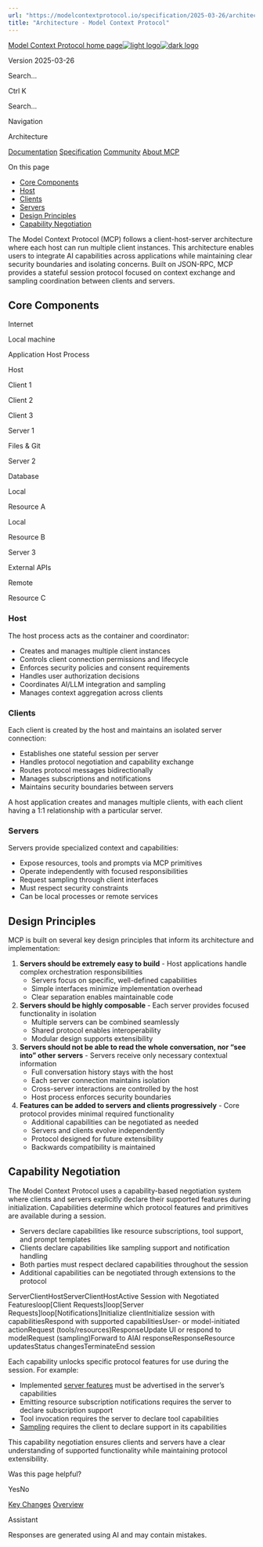 ```yaml
---
url: "https://modelcontextprotocol.io/specification/2025-03-26/architecture/index"
title: "Architecture - Model Context Protocol"
---
```


[Model Context Protocol home page![light logo](https://mintlify.s3.us-west-1.amazonaws.com/mcp/logo/light.svg)![dark logo](https://mintlify.s3.us-west-1.amazonaws.com/mcp/logo/dark.svg)](https://modelcontextprotocol.io/)

Version 2025-03-26

Search...

Ctrl K

Search...

Navigation

Architecture

[Documentation](https://modelcontextprotocol.io/docs/getting-started/intro) [Specification](https://modelcontextprotocol.io/specification/2025-06-18) [Community](https://modelcontextprotocol.io/community/communication) [About MCP](https://modelcontextprotocol.io/about)

On this page

- [Core Components](https://modelcontextprotocol.io/specification/2025-03-26/architecture/index#core-components)
- [Host](https://modelcontextprotocol.io/specification/2025-03-26/architecture/index#host)
- [Clients](https://modelcontextprotocol.io/specification/2025-03-26/architecture/index#clients)
- [Servers](https://modelcontextprotocol.io/specification/2025-03-26/architecture/index#servers)
- [Design Principles](https://modelcontextprotocol.io/specification/2025-03-26/architecture/index#design-principles)
- [Capability Negotiation](https://modelcontextprotocol.io/specification/2025-03-26/architecture/index#capability-negotiation)

The Model Context Protocol (MCP) follows a client-host-server architecture where each
host can run multiple client instances. This architecture enables users to integrate AI
capabilities across applications while maintaining clear security boundaries and
isolating concerns. Built on JSON-RPC, MCP provides a stateful session protocol focused
on context exchange and sampling coordination between clients and servers.

## [​](https://modelcontextprotocol.io/specification/2025-03-26/architecture/index\#core-components)  Core Components

Internet

Local machine

Application Host Process

Host

Client 1

Client 2

Client 3

Server 1

Files & Git

Server 2

Database

Local

Resource A

Local

Resource B

Server 3

External APIs

Remote

Resource C

### [​](https://modelcontextprotocol.io/specification/2025-03-26/architecture/index\#host)  Host

The host process acts as the container and coordinator:

- Creates and manages multiple client instances
- Controls client connection permissions and lifecycle
- Enforces security policies and consent requirements
- Handles user authorization decisions
- Coordinates AI/LLM integration and sampling
- Manages context aggregation across clients

### [​](https://modelcontextprotocol.io/specification/2025-03-26/architecture/index\#clients)  Clients

Each client is created by the host and maintains an isolated server connection:

- Establishes one stateful session per server
- Handles protocol negotiation and capability exchange
- Routes protocol messages bidirectionally
- Manages subscriptions and notifications
- Maintains security boundaries between servers

A host application creates and manages multiple clients, with each client having a 1:1
relationship with a particular server.

### [​](https://modelcontextprotocol.io/specification/2025-03-26/architecture/index\#servers)  Servers

Servers provide specialized context and capabilities:

- Expose resources, tools and prompts via MCP primitives
- Operate independently with focused responsibilities
- Request sampling through client interfaces
- Must respect security constraints
- Can be local processes or remote services

## [​](https://modelcontextprotocol.io/specification/2025-03-26/architecture/index\#design-principles)  Design Principles

MCP is built on several key design principles that inform its architecture and
implementation:

1. **Servers should be extremely easy to build**   - Host applications handle complex orchestration responsibilities
   - Servers focus on specific, well-defined capabilities
   - Simple interfaces minimize implementation overhead
   - Clear separation enables maintainable code
2. **Servers should be highly composable**   - Each server provides focused functionality in isolation
   - Multiple servers can be combined seamlessly
   - Shared protocol enables interoperability
   - Modular design supports extensibility
3. **Servers should not be able to read the whole conversation, nor “see into” other**
**servers**   - Servers receive only necessary contextual information
   - Full conversation history stays with the host
   - Each server connection maintains isolation
   - Cross-server interactions are controlled by the host
   - Host process enforces security boundaries
4. **Features can be added to servers and clients progressively**   - Core protocol provides minimal required functionality
   - Additional capabilities can be negotiated as needed
   - Servers and clients evolve independently
   - Protocol designed for future extensibility
   - Backwards compatibility is maintained

## [​](https://modelcontextprotocol.io/specification/2025-03-26/architecture/index\#capability-negotiation)  Capability Negotiation

The Model Context Protocol uses a capability-based negotiation system where clients and
servers explicitly declare their supported features during initialization. Capabilities
determine which protocol features and primitives are available during a session.

- Servers declare capabilities like resource subscriptions, tool support, and prompt
templates
- Clients declare capabilities like sampling support and notification handling
- Both parties must respect declared capabilities throughout the session
- Additional capabilities can be negotiated through extensions to the protocol

ServerClientHostServerClientHostActive Session with Negotiated Featuresloop\[Client Requests\]loop\[Server Requests\]loop\[Notifications\]Initialize clientInitialize session with capabilitiesRespond with supported capabilitiesUser- or model-initiated actionRequest (tools/resources)ResponseUpdate UI or respond to modelRequest (sampling)Forward to AIAI responseResponseResource updatesStatus changesTerminateEnd session

Each capability unlocks specific protocol features for use during the session. For
example:

- Implemented [server features](https://modelcontextprotocol.io/specification/2025-03-26/server) must be advertised in the
server’s capabilities
- Emitting resource subscription notifications requires the server to declare
subscription support
- Tool invocation requires the server to declare tool capabilities
- [Sampling](https://modelcontextprotocol.io/specification/2025-03-26/client) requires the client to declare support in its
capabilities

This capability negotiation ensures clients and servers have a clear understanding of
supported functionality while maintaining protocol extensibility.

Was this page helpful?

YesNo

[Key Changes](https://modelcontextprotocol.io/specification/2025-03-26/changelog) [Overview](https://modelcontextprotocol.io/specification/2025-03-26/basic)

Assistant

Responses are generated using AI and may contain mistakes.